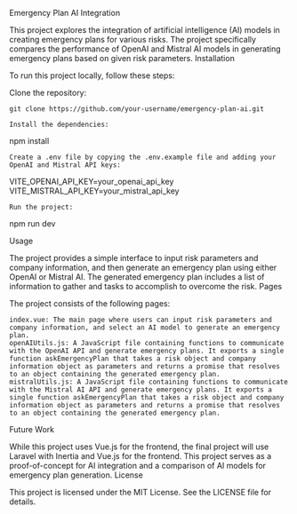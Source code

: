 Emergency Plan AI Integration

This project explores the integration of artificial intelligence (AI) models in creating emergency plans for various risks. The project specifically compares the performance of OpenAI and Mistral AI models in generating emergency plans based on given risk parameters.
Installation

To run this project locally, follow these steps:

Clone the repository:

```
git clone https://github.com/your-username/emergency-plan-ai.git
````
    Install the dependencies:

npm install

    Create a .env file by copying the .env.example file and adding your OpenAI and Mistral API keys:

VITE_OPENAI_API_KEY=your_openai_api_key
VITE_MISTRAL_API_KEY=your_mistral_api_key

    Run the project:

npm run dev

Usage

The project provides a simple interface to input risk parameters and company information, and then generate an emergency plan using either OpenAI or Mistral AI. The generated emergency plan includes a list of information to gather and tasks to accomplish to overcome the risk.
Pages

The project consists of the following pages:

    index.vue: The main page where users can input risk parameters and company information, and select an AI model to generate an emergency plan.
    openAIUtils.js: A JavaScript file containing functions to communicate with the OpenAI API and generate emergency plans. It exports a single function askEmergencyPlan that takes a risk object and company information object as parameters and returns a promise that resolves to an object containing the generated emergency plan.
    mistralUtils.js: A JavaScript file containing functions to communicate with the Mistral AI API and generate emergency plans. It exports a single function askEmergencyPlan that takes a risk object and company information object as parameters and returns a promise that resolves to an object containing the generated emergency plan.

Future Work

While this project uses Vue.js for the frontend, the final project will use Laravel with Inertia and Vue.js for the frontend. This project serves as a proof-of-concept for AI integration and a comparison of AI models for emergency plan generation.
License

This project is licensed under the MIT License. See the LICENSE file for details.